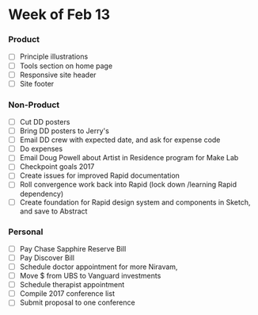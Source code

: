 # Week of Feb 13

### Product
- [ ] Principle illustrations
- [ ] Tools section on home page
- [ ] Responsive site header
- [ ] Site footer

### Non-Product
- [ ] Cut DD posters
- [ ] Bring DD posters to Jerry's
- [ ] Email DD crew with expected date, and ask for expense code
- [ ] Do expenses
- [ ] Email Doug Powell about Artist in Residence program for Make Lab
- [ ] Checkpoint goals 2017
- [ ] Create issues for improved Rapid documentation
- [ ] Roll convergence work back into Rapid (lock down /learning Rapid dependency)
- [ ] Create foundation for Rapid design system and components in Sketch, and save to Abstract

### Personal
- [ ] Pay Chase Sapphire Reserve Bill
- [ ] Pay Discover Bill
- [ ] Schedule doctor appointment for more Niravam,
- [ ] Move $ from UBS to Vanguard investments
- [ ] Schedule therapist appointment
- [ ] Compile 2017 conference list
- [ ] Submit proposal to one conference
